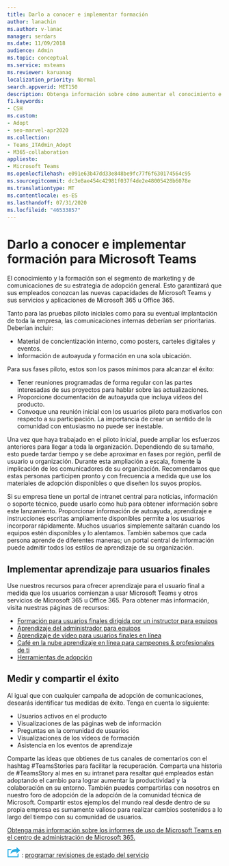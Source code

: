 ```yaml
---
title: Darlo a conocer e implementar formación
author: lanachin
ms.author: v-lanac
manager: serdars
ms.date: 11/09/2018
audience: Admin
ms.topic: conceptual
ms.service: msteams
ms.reviewer: karuanag
localization_priority: Normal
search.appverid: MET150
description: Obtenga información sobre cómo aumentar el conocimiento e implementar un programa de aprendizaje para la adopción de Microsoft Teams.
f1.keywords:
- CSH
ms.custom:
- Adopt
- seo-marvel-apr2020
ms.collection:
- Teams_ITAdmin_Adopt
- M365-collaboration
appliesto:
- Microsoft Teams
ms.openlocfilehash: e091e63b47dd33e848be9fc77f6f630174564c95
ms.sourcegitcommit: dc3e8ae454c42981f037f4de2e48005428b6078e
ms.translationtype: MT
ms.contentlocale: es-ES
ms.lasthandoff: 07/31/2020
ms.locfileid: "46533857"
---
```

# <a name="drive-awareness-and-implement-training-for-microsoft-teams"></a>Darlo a conocer e implementar formación para Microsoft Teams

El conocimiento y la formación son el segmento de marketing y de comunicaciones de su estrategia de adopción general. Esto garantizará que sus empleados conozcan las nuevas capacidades de Microsoft Teams y sus servicios y aplicaciones de Microsoft 365 u Office 365.
   
Tanto para las pruebas piloto iniciales como para su eventual implantación de toda la empresa, las comunicaciones internas deberían ser prioritarias. Deberían incluir:

- Material de concientización interno, como posters, carteles digitales y eventos.
- Información de autoayuda y formación en una sola ubicación.

Para sus fases piloto, estos son los pasos mínimos para alcanzar el éxito:

- Tener reuniones programadas de forma regular con las partes interesadas de sus proyectos para hablar sobre las actualizaciones.
- Proporcione documentación de autoayuda que incluya vídeos del producto.
- Convoque una reunión inicial con los usuarios piloto para motivarlos con respecto a su participación. La importancia de crear un sentido de la comunidad con entusiasmo no puede ser inestable.

Una vez que haya trabajado en el piloto inicial, puede ampliar los esfuerzos anteriores para llegar a toda la organización. Dependiendo de su tamaño, esto puede tardar tiempo y se debe aproximar en fases por región, perfil de usuario u organización. Durante esta ampliación a escala, fomente la implicación de los comunicadores de su organización. Recomendamos que estas personas participen pronto y con frecuencia a medida que use los materiales de adopción disponibles o que diseñen los suyos propios.

Si su empresa tiene un portal de intranet central para noticias, información o soporte técnico, puede usarlo como hub para obtener información sobre este lanzamiento. Proporcionar información de autoayuda, aprendizaje e instrucciones escritas ampliamente disponibles permite a los usuarios incorporar rápidamente. Muchos usuarios simplemente saltarán cuando los equipos estén disponibles y lo alentamos. También sabemos que cada persona aprende de diferentes maneras; un portal central de información puede admitir todos los estilos de aprendizaje de su organización.

## <a name="implement-end-user-training"></a>Implementar aprendizaje para usuarios finales

Use nuestros recursos para ofrecer aprendizaje para el usuario final a medida que los usuarios comienzan a usar Microsoft Teams y otros servicios de Microsoft 365 u Office 365. Para obtener más información, visita nuestras páginas de recursos:

- [Formación para usuarios finales dirigida por un instructor para equipos](instructor-led-training-teams-landing-page.yml)
- [Aprendizaje del administrador para equipos](itadmin-readiness.md)
- [Aprendizaje de vídeo para usuarios finales en línea](https://support.office.com/article/microsoft-teams-video-training-4f108e54-240b-4351-8084-b1089f0d21d7)
- [Café en la nube aprendizaje en línea para campeones & profesionales de ti](https://aka.ms/CoffeeintheCloud) 
- [Herramientas de adopción](https://aka.ms/O365AdoptionTools)

## <a name="measure-and-share-success"></a>Medir y compartir el éxito

Al igual que con cualquier campaña de adopción de comunicaciones, desearás identificar tus medidas de éxito. Tenga en cuenta lo siguiente:

- Usuarios activos en el producto
- Visualizaciones de las páginas web de información
- Preguntas en la comunidad de usuarios
- Visualizaciones de los vídeos de formación
- Asistencia en los eventos de aprendizaje

Comparte las ideas que obtienes de tus canales de comentarios con el hashtag #TeamsStories para facilitar la recuperación. Comparta una historia de #TeamsStory al mes en su intranet para resaltar qué empleados están adoptando el cambio para lograr aumentar la productividad y la colaboración en su entorno. También puedes compartirlas con nosotros en nuestro foro de adopción de la adopción de la comunidad técnica de Microsoft. Compartir estos ejemplos del mundo real desde dentro de su propia empresa es sumamente valioso para realizar cambios sostenidos a lo largo del tiempo con su comunidad de usuarios.

[Obtenga más información sobre los informes de uso de Microsoft Teams en el centro de administración de Microsoft 365.](teams-activity-reports.md)

![Un icono que muestra los pasos siguientes ](media/teams-adoption-next-icon.png) : [programar revisiones de estado del servicio](teams-adoption-schedule-service-health-reviews.md)
